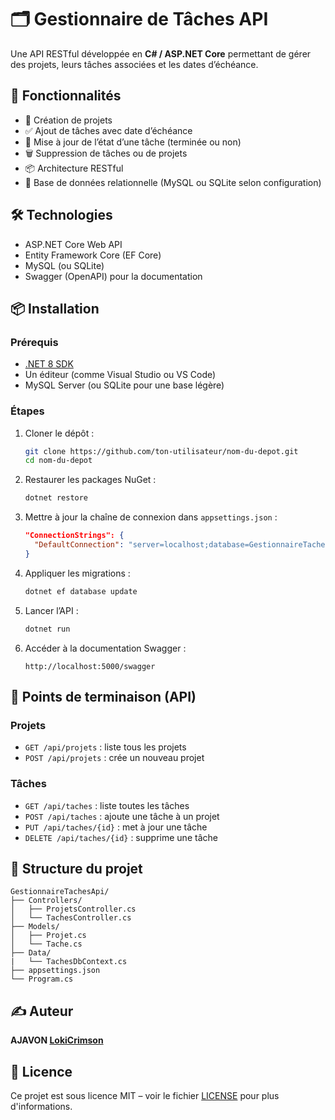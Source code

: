 # 🗂️ Gestionnaire de Tâches API

Une API RESTful développée en **C# / ASP.NET Core** permettant de gérer des projets, leurs tâches associées et les dates d’échéance.

## 🚀 Fonctionnalités

- 📁 Création de projets
- ✅ Ajout de tâches avec date d’échéance
- 🔄 Mise à jour de l’état d’une tâche (terminée ou non)
- 🗑️ Suppression de tâches ou de projets
- 📦 Architecture RESTful
- 🔗 Base de données relationnelle (MySQL ou SQLite selon configuration)

## 🛠️ Technologies

- ASP.NET Core Web API
- Entity Framework Core (EF Core)
- MySQL (ou SQLite)
- Swagger (OpenAPI) pour la documentation

## 📦 Installation

### Prérequis

- [.NET 8 SDK](https://dotnet.microsoft.com/download)
- Un éditeur (comme Visual Studio ou VS Code)
- MySQL Server (ou SQLite pour une base légère)

### Étapes

1. Cloner le dépôt :

   ```bash
   git clone https://github.com/ton-utilisateur/nom-du-depot.git
   cd nom-du-depot
   ```
2. Restaurer les packages NuGet :

   ```bash
   dotnet restore
   ```
3. Mettre à jour la chaîne de connexion dans `appsettings.json` :

   ```json
   "ConnectionStrings": {
     "DefaultConnection": "server=localhost;database=GestionnaireTaches;user=root;password=ton_mot_de_passe"
   }
   ```
4. Appliquer les migrations :

   ```bash
   dotnet ef database update
   ```
5. Lancer l’API :

   ```bash
   dotnet run
   ```
6. Accéder à la documentation Swagger :

   ```
   http://localhost:5000/swagger
   ```

## 🔄 Points de terminaison (API)

### Projets

- `GET /api/projets` : liste tous les projets
- `POST /api/projets` : crée un nouveau projet

### Tâches

- `GET /api/taches` : liste toutes les tâches
- `POST /api/taches` : ajoute une tâche à un projet
- `PUT /api/taches/{id}` : met à jour une tâche
- `DELETE /api/taches/{id}` : supprime une tâche

## 📁 Structure du projet

```
GestionnaireTachesApi/
├── Controllers/
│   ├── ProjetsController.cs
│   └── TachesController.cs
├── Models/
│   ├── Projet.cs
│   └── Tache.cs
├── Data/
|   └── TachesDbContext.cs
├── appsettings.json
└── Program.cs
```

## ✍️ Auteur

**AJAVON [LokiCrimson](https://github.com/LokiCrimson)**

## 📄 Licence

Ce projet est sous licence MIT – voir le fichier [LICENSE](LICENSE) pour plus d'informations.
